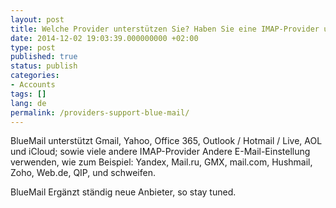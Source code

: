 ```yaml
---
layout: post
title: Welche Provider unterstützen Sie? Haben Sie eine IMAP-Provider unterstützen?
date: 2014-12-02 19:03:39.000000000 +02:00
type: post
published: true
status: publish
categories:
- Accounts
tags: []
lang: de
permalink: /providers-support-blue-mail/
---
```

BlueMail unterstützt Gmail, Yahoo, Office 365, Outlook / Hotmail / Live, AOL und iCloud; sowie viele andere IMAP-Provider Andere E-Mail-Einstellung verwenden, wie zum Beispiel: Yandex, Mail.ru, GMX, mail.com, Hushmail, Zoho, Web.de, QIP, und schweifen.

BlueMail Ergänzt ständig neue Anbieter, so stay tuned.